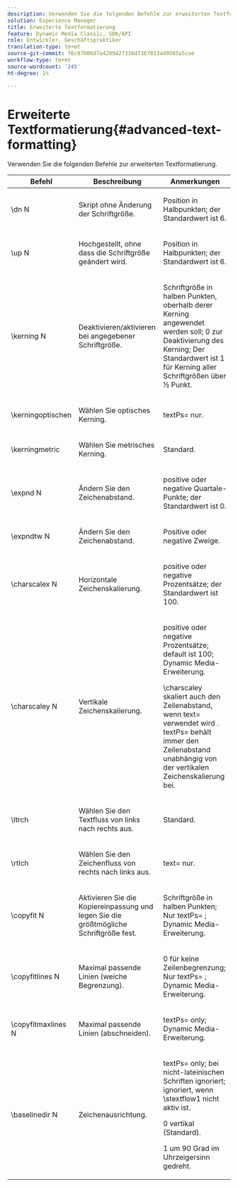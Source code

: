 ```yaml
---
description: Verwenden Sie die folgenden Befehle zur erweiterten Textformatierung.
solution: Experience Manager
title: Erweiterte Textformatierung
feature: Dynamic Media Classic, SDK/API
role: Entwickler, Geschäftspraktiker
translation-type: tm+mt
source-git-commit: f6c97606d7a4209427316d7367013ad9585a5cae
workflow-type: tm+mt
source-wordcount: '245'
ht-degree: 1%

---
```



# Erweiterte Textformatierung{#advanced-text-formatting}

Verwenden Sie die folgenden Befehle zur erweiterten Textformatierung.

<table id="table_43B2EB887C0F471BB60C23B570E7D3D2"> 
 <thead> 
  <tr> 
   <th class="entry"> Befehl </th> 
   <th class="entry"> Beschreibung </th> 
   <th class="entry"> Anmerkungen </th> 
  </tr> 
 </thead>
 <tbody> 
  <tr> 
   <td> <span class="codeph"> \dn  <span class="varname"> N  </span> </span> </td> 
   <td> <p>Skript ohne Änderung der Schriftgröße. </p> </td> 
   <td> <p>Position in Halbpunkten; der Standardwert ist 6. </p> </td> 
  </tr> 
  <tr> 
   <td> <span class="codeph"> \up  <span class="varname"> N  </span> </span> </td> 
   <td> <p>Hochgestellt, ohne dass die Schriftgröße geändert wird. </p> </td> 
   <td> <p>Position in Halbpunkten; der Standardwert ist 6. </p> </td> 
  </tr> 
  <tr> 
   <td> <span class="codeph"> \kerning  <span class="varname"> N  </span> </span> </td> 
   <td> <p>Deaktivieren/aktivieren bei angegebener Schriftgröße. </p> </td> 
   <td> <p>Schriftgröße in halben Punkten, oberhalb derer Kerning angewendet werden soll; 0 zur Deaktivierung des Kerning; Der Standardwert ist 1 für Kerning aller Schriftgrößen über ½ Punkt. </p> </td> 
  </tr> 
  <tr> 
   <td> <span class="codeph"> \kerningoptischen  </span> </td> 
   <td> <p>Wählen Sie optisches Kerning. </p> </td> 
   <td> <p> <span class="codeph"> textPs=  </span> nur. </p> </td> 
  </tr> 
  <tr> 
   <td> <span class="codeph"> \kerningmetric  </span> </td> 
   <td> <p>Wählen Sie metrisches Kerning. </p> </td> 
   <td> <p>Standard. </p> </td> 
  </tr> 
  <tr> 
   <td> <span class="codeph"> \expnd  <span class="varname"> N  </span> </span> </td> 
   <td> <p>Ändern Sie den Zeichenabstand. </p> </td> 
   <td> <p>positive oder negative Quartale-Punkte; der Standardwert ist 0. </p> </td> 
  </tr> 
  <tr> 
   <td> <span class="codeph"> \expndtw  <span class="varname"> N  </span> </span> </td> 
   <td> <p>Ändern Sie den Zeichenabstand. </p> </td> 
   <td> <p>Positive oder negative Zweige. </p> </td> 
  </tr> 
  <tr> 
   <td> <span class="codeph"> \charscalex  <span class="varname"> N  </span> </span> </td> 
   <td> <p>Horizontale Zeichenskalierung. </p> </td> 
   <td> <p>positive oder negative Prozentsätze; der Standardwert ist 100. </p> </td> 
  </tr> 
  <tr> 
   <td> <span class="codeph"> \charscaley  <span class="varname"> N  </span> </span> </td> 
   <td> <p>Vertikale Zeichenskalierung. </p> </td> 
   <td> <p>positive oder negative Prozentsätze; default ist 100; Dynamic Media-Erweiterung. </p> <p> <span class="codeph"> \charscaley skaliert  </span> auch den Zeilenabstand, wenn  <span class="codeph"> text= verwendet wird  </span>. <span class="codeph"> textPs= behält  </span> immer den Zeilenabstand unabhängig von der vertikalen Zeichenskalierung bei. </p> </td> 
  </tr> 
  <tr> 
   <td> <span class="codeph"> \ltrch  </span> </td> 
   <td> <p>Wählen Sie den Textfluss von links nach rechts aus. </p> </td> 
   <td> <p>Standard. </p> </td> 
  </tr> 
  <tr> 
   <td> <span class="codeph"> \rtlch  </span> </td> 
   <td> <p>Wählen Sie den Zeichenfluss von rechts nach links aus. </p> </td> 
   <td> <p> <span class="codeph"> text=  </span> nur. </p> </td> 
  </tr> 
  <tr> 
   <td> <span class="codeph"> \copyfit  <span class="varname"> N  </span> </span> </td> 
   <td> <p>Aktivieren Sie die Kopiereinpassung und legen Sie die größtmögliche Schriftgröße fest. </p> </td> 
   <td> <p>Schriftgröße in halben Punkten; Nur <span class="codeph"> textPs= </span>; Dynamic Media-Erweiterung. </p> </td> 
  </tr> 
  <tr> 
   <td> <span class="codeph"> \copyfitlines  <span class="varname"> N  </span> </span> </td> 
   <td> <p>Maximal passende Linien (weiche Begrenzung). </p> </td> 
   <td> <p>0 für keine Zeilenbegrenzung; Nur <span class="codeph"> textPs= </span>; Dynamic Media-Erweiterung. </p> </td> 
  </tr> 
  <tr> 
   <td> <span class="codeph"> \copyfitmaxlines  <span class="varname"> N  </span> </span> </td> 
   <td> <p>Maximal passende Linien (abschneiden). </p> </td> 
   <td> <p> <span class="codeph"> textPs=  </span> only; Dynamic Media-Erweiterung. </p> </td> 
  </tr> 
  <tr> 
   <td> <span class="codeph"> \baselinedir  <span class="varname"> N  </span> </span> </td> 
   <td> <p>Zeichenausrichtung. </p> </td> 
   <td> <p> <span class="codeph"> textPs=  </span> only; bei nicht-lateinischen Schriften ignoriert; ignoriert, wenn  <span class="codeph"> \stextflow1 nicht aktiv  </span> ist. </p> <p>0 vertikal (Standard). </p> <p>1 um 90 Grad im Uhrzeigersinn gedreht. </p> </td> 
  </tr> 
 </tbody> 
</table>

